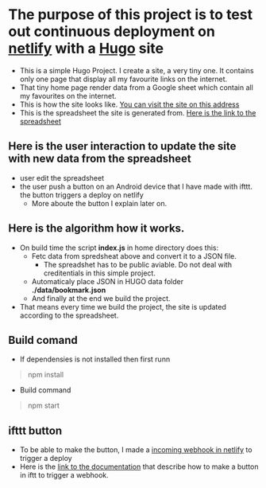 # The purpose of this project is to test out continuous deployment on [netlify](https://www.netlify.com/) with a [Hugo](https://gohugo.io/) site
- This is a simple Hugo Project. I create a site, a very tiny one. It contains only one page that display all my favourite links on the internet. 
- That tiny home page render data from a Google sheet which contain all my favourites on the internet. 
- This is how the site looks like. [You can visit the site on this address](https://viksaas.netlify.com/)
- This is the spreadsheet the site is generated from. [Here is the link to the spreadsheet](https://docs.google.com/spreadsheets/d/1cWfyYQrW2RGY_CmDfJ4LtQCLgyKmbqC-oeYbLOserfo/edit#gid=0)

##  Here is the user interaction to update the site with new data from the spreadsheet
- user edit the spreadsheet
- the user push a button on an Android device that I have made with ifttt. the button triggers a deploy on netlify
  - More aboute the button I explain later on.

## Here is the algorithm how it works. 
- On build time the script **index.js** in home directory does this:
    - Fetc data from spredsheat above and convert it to a JSON file.
      - The spreadshet has to be public aviable. Do not deal with creditentials in this simple project.
    - Automaticaly place JSON in HUGO data folder **./data/bookmark.json**
    - And finally at the end we build the project.
- That means every time we build the project, the site is updated according to the spreadsheet.

## Build comand
- If dependensies is not installed then first runn
> npm install
- Build command
> npm start

## ifttt button
- To be able to make the button, I made a [incoming webhook in netlify](https://www.netlify.com/docs/webhooks/) to trigger a deploy
- Here is the [link to the documentation](https://vninja.net/2018/12/13/netlify-webhooks/) that describe how to make a button in iftt to trigger a webhook.
